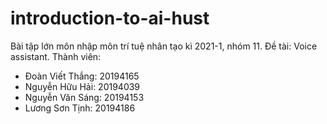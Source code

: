 # introduction-to-ai-hust
Bài tập lớn môn nhập môn trí tuệ nhân tạo kì 2021-1, nhóm 11.
Đề tài: Voice assistant.
Thành viên: 
+ Đoàn Viết Thắng: 20194165
+ Nguyễn Hữu Hải: 20194039
+ Nguyễn Văn Sáng: 20194153
+ Lương Sơn Tịnh: 20194186
